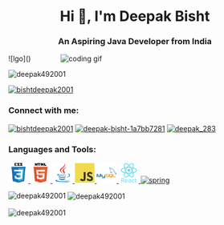 <h1 align="center">Hi 👋, I'm Deepak Bisht</h1>
<h3 align="center">An Aspiring Java Developer from India</h3>
![lgo]()
<img align="right" width="400px" alt="coding gif" src="https://user-images.githubusercontent.com/55389276/140866485-8fb1c876-9a8f-4d6a-98dc-08c4981eaf70.gif" />

<p align="left"> <img src="https://komarev.com/ghpvc/?username=deepak492001&label=Profile%20views&color=0e75b6&style=flat" alt="deepak492001" /> </p>

<p align="left"> <a href="https://twitter.com/bishtdeepak2001" target="blank"><img src="https://img.shields.io/twitter/follow/bishtdeepak2001?logo=twitter&style=for-the-badge" alt="bishtdeepak2001" /></a> </p>

<h3 align="left">Connect with me:</h3>
<p align="left">
<a href="https://twitter.com/bishtdeepak2001" target="blank"><img align="center" src="https://raw.githubusercontent.com/rahuldkjain/github-profile-readme-generator/master/src/images/icons/Social/twitter.svg" alt="bishtdeepak2001" height="30" width="40" /></a>
<a href="https://linkedin.com/in/deepak-bisht-1a7bb7281" target="blank"><img align="center" src="https://raw.githubusercontent.com/rahuldkjain/github-profile-readme-generator/master/src/images/icons/Social/linked-in-alt.svg" alt="deepak-bisht-1a7bb7281" height="30" width="40" /></a>
<a href="https://www.leetcode.com/deepak_283" target="blank"><img align="center" src="https://raw.githubusercontent.com/rahuldkjain/github-profile-readme-generator/master/src/images/icons/Social/leet-code.svg" alt="deepak_283" height="30" width="40" /></a>
</p>

<h3 align="left">Languages and Tools:</h3>
<p align="left"> <a href="https://www.w3schools.com/css/" target="_blank" rel="noreferrer"> <img src="https://raw.githubusercontent.com/devicons/devicon/master/icons/css3/css3-original-wordmark.svg" alt="css3" width="40" height="40"/> </a> <a href="https://www.w3.org/html/" target="_blank" rel="noreferrer"> <img src="https://raw.githubusercontent.com/devicons/devicon/master/icons/html5/html5-original-wordmark.svg" alt="html5" width="40" height="40"/> </a> <a href="https://www.java.com" target="_blank" rel="noreferrer"> <img src="https://raw.githubusercontent.com/devicons/devicon/master/icons/java/java-original.svg" alt="java" width="40" height="40"/> </a> <a href="https://developer.mozilla.org/en-US/docs/Web/JavaScript" target="_blank" rel="noreferrer"> <img src="https://raw.githubusercontent.com/devicons/devicon/master/icons/javascript/javascript-original.svg" alt="javascript" width="40" height="40"/> </a> <a href="https://www.mysql.com/" target="_blank" rel="noreferrer"> <img src="https://raw.githubusercontent.com/devicons/devicon/master/icons/mysql/mysql-original-wordmark.svg" alt="mysql" width="40" height="40"/> </a> <a href="https://reactjs.org/" target="_blank" rel="noreferrer"> <img src="https://raw.githubusercontent.com/devicons/devicon/master/icons/react/react-original-wordmark.svg" alt="react" width="40" height="40"/> </a> <a href="https://spring.io/" target="_blank" rel="noreferrer"> <img src="https://www.vectorlogo.zone/logos/springio/springio-icon.svg" alt="spring" width="40" height="40"/> </a> </p>

<p><img align="left" src="https://github-readme-stats.vercel.app/api/top-langs?username=deepak492001&show_icons=true&locale=en&layout=compact" alt="deepak492001" /></p>

<p>&nbsp;<img align="center" src="https://github-readme-stats.vercel.app/api?username=deepak492001&show_icons=true&locale=en" alt="deepak492001" /></p>

<p><img align="center" src="https://github-readme-streak-stats.herokuapp.com/?user=deepak492001&" alt="deepak492001" /></p>

